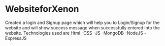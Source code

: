 # WebsiteforXenon
Created a login and Signup page which will help you to Login/Signup for the website and will show success message when successfully entered into the website.
Technologies used are Html -CSS -JS -MongoDB -NodeJS -ExpressJS

